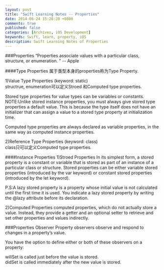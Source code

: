 ```yaml
---
layout: post
title: "Swift Learning Notes -- Properties"
date: 2014-06-24 15:28:20 +0800
comments: true
published: false
categories: [Archives, iOS Development]
keywords: Swift, learn, property, iOS 
description: Swift Learning Notes of Properties
---
```


###Properties
“Properties associate values with a particular class, structure, or enumeration. ” -- Apple

####Type Properties
属于类型本身的properties称为Type Property.  

1)Value Type Properties (keyword: static)  
structrue, enumeration可以定义Stroed 和Computed type properties.

Stored type properties for value types can be variables or constants.  
NOTE:Unlike stored instance properties, you must always give stored type properties a default value. This is because the type itself does not have an initializer that can assign a value to a stored type property at initialization time.

Computed type properties are always declared as variable properties, in the same way as computed instance properties.

2)Reference Type Properties (keyword: class)  
class只可以定义Computed type properties.

<!-- more -->

####Instance Properties
1)Stroed Properties
In its simplest form, a stored property is a constant or variable that is stored as part of an instance of a particular class or structure. Stored properties can be either variable stored properties (introduced by the var keyword) or constant stored properties (introduced by the let keyword).

P.S:A lazy stored property is a property whose initial value is not calculated until the first time it is used. You indicate a lazy stored property by writing the @lazy attribute before its declaration.

2)Computed Properties
computed properties, which do not actually store a value. Instead, they provide a getter and an optional setter to retrieve and set other properties and values indirectly.

###Properties Observer
Property observers observe and respond to changes in a property’s value. 

You have the option to define either or both of these observers on a property:

willSet is called just before the value is stored.  
didSet is called immediately after the new value is stored.


